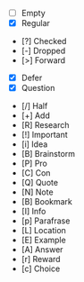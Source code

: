 - [ ] Empty
- [x] Regular
- [?] Checked
- [-] Dropped
- [>] Forward
- [x] Defer
- [x] Question
- [/] Half
- [+] Add
- [R] Research
- [!] Important
- [i] Idea
- [B] Brainstorm
- [P] Pro
- [C] Con
- [Q] Quote
- [N] Note
- [B] Bookmark
- [I] Info
- [p] Parafrase
- [L] Location
- [E] Example
- [A] Answer
- [r] Reward
- [c] Choice 



